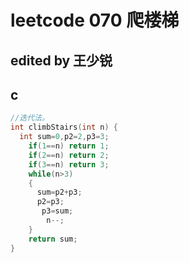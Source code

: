 # leetcode 070 爬楼梯
## edited by 王少锐
## c


```c
//迭代法。
int climbStairs(int n) {
  int sum=0,p2=2,p3=3;
    if(1==n) return 1;
    if(2==n) return 2;
    if(3==n) return 3;
    while(n>3)
    {
      sum=p2+p3;
      p2=p3;
       p3=sum;
        n--;
    }
    return sum;
}

```

